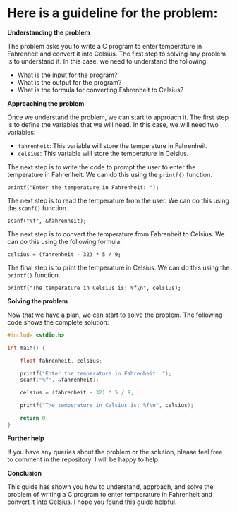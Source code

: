 # Here is a guideline for the problem:

**Understanding the problem**

The problem asks you to write a C program to enter temperature in Fahrenheit and convert it into Celsius. The first step to solving any problem is to understand it. In this case, we need to understand the following:

* What is the input for the program?
* What is the output for the program?
* What is the formula for converting Fahrenheit to Celsius?

**Approaching the problem**

Once we understand the problem, we can start to approach it. The first step is to define the variables that we will need. In this case, we will need two variables:

* `fahrenheit`: This variable will store the temperature in Fahrenheit.
* `celsius`: This variable will store the temperature in Celsius.

The next step is to write the code to prompt the user to enter the temperature in Fahrenheit. We can do this using the `printf()` function.

```
printf("Enter the temperature in Fahrenheit: ");
```

The next step is to read the temperature from the user. We can do this using the `scanf()` function.

```
scanf("%f", &fahrenheit);
```

The next step is to convert the temperature from Fahrenheit to Celsius. We can do this using the following formula:

```
celsius = (fahrenheit - 32) * 5 / 9;
```

The final step is to print the temperature in Celsius. We can do this using the `printf()` function.

```
printf("The temperature in Celsius is: %f\n", celsius);
```

**Solving the problem**

Now that we have a plan, we can start to solve the problem. The following code shows the complete solution:

```c
#include <stdio.h>

int main() {

    float fahrenheit, celsius;

    printf("Enter the temperature in Fahrenheit: ");
    scanf("%f", &fahrenheit);

    celsius = (fahrenheit - 32) * 5 / 9;

    printf("The temperature in Celsius is: %f\n", celsius);

    return 0;
}
```

**Further help**

If you have any queries about the problem or the solution, please feel free to comment in the repository. I will be happy to help.

**Conclusion**

This guide has shown you how to understand, approach, and solve the problem of writing a C program to enter temperature in Fahrenheit and convert it into Celsius. I hope you found this guide helpful.